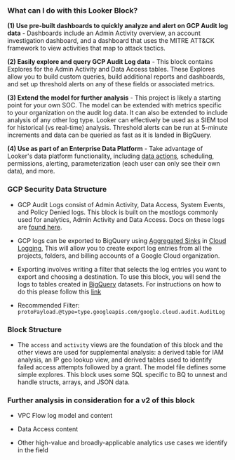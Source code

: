 ### What can I do with this Looker Block?
**(1) Use pre-built dashboards to quickly analyze and alert on GCP Audit log data** - Dashboards include an Admin Activity overview, an account investigation dashboard, and a dashboard that uses the MITRE ATT&CK framework to view activities that map to attack tactics.

**(2) Easily explore and query GCP Audit Log data** - This block contains Explores for the Admin Activity and Data Access tables. These Explores allow you to build custom queries, build additional reports and dashboards, and set up threshold alerts on any of these fields or associated metrics.

**(3) Extend the model for further analysis** - This project is likely a starting point for your own SOC. The model can be extended with metrics specific to your organization on the audit log data. It can also be extended to include analysis of any other log type. Looker can effectively be used as a SIEM tool for historical (vs real-time) analysis. Threshold alerts can be run at 5-minute increments and data can be queried as fast as it is landed in BigQuery.

**(4) Use as part of an Enterprise Data Platform** - Take advantage of Looker's data platform functionality, including [data actions](https://looker.com/platform/actions), scheduling, permissions, alerting, parameterization (each user can only see their own data), and more.


### GCP Security Data Structure

* GCP Audit Logs consist of Admin Activity, Data Access, System Events, and Policy Denied logs. This block is built on the mostlogs commonly used for analytics, Admin Activity and Data Access. Docs on these logs are [found here](https://cloud.google.com/logging/docs/audit).

* GCP logs can be exported to BigQuery using [Aggregated Sinks](https://cloud.google.com/logging/docs/export/aggregated_sinks) in [Cloud Logging](https://cloud.google.com/logging), This will allow you to create export log entries from all the projects, folders, and billing accounts of a Google Cloud organization.

* Exporting involves writing a filter that selects the log entries you want to export and choosing a destination.  To use this block, you will send the logs to tables created in [BigQuery](https://cloud.google.com/bigquery) datasets. For instructions on how to do this please follow this [link](https://cloud.google.com/logging/docs/export)

* Recommended Filter:
`protoPayload.@type=type.googleapis.com/google.cloud.audit.AuditLog`



### Block Structure

* The ``access`` and ``activity`` views are the foundation of this block and the other views are used for supplemental analysis: a derived table for IAM analysis, an IP geo lookup view, and derived tables used to identify failed access attempts followed by a grant. The model file defines some simple explores. This block uses some SQL specific to BQ to unnest and handle structs, arrays, and JSON data.



### Further analysis in consideration for a v2 of this block

* VPC Flow log model and content

* Data Access content

* Other high-value and broadly-applicable analytics use cases we identify in the field


